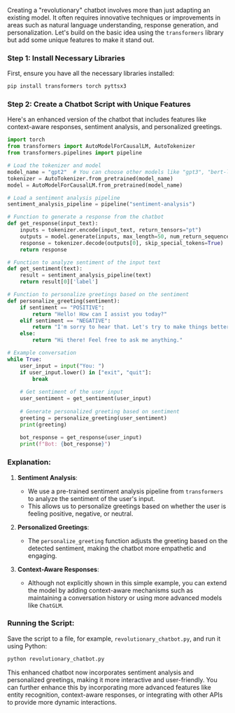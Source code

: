 Creating a "revolutionary" chatbot involves more than just adapting an existing model. It often requires innovative techniques or improvements in areas such as natural language understanding, response generation, and personalization. Let's build on the basic idea using the `transformers` library but add some unique features to make it stand out.

### Step 1: Install Necessary Libraries
First, ensure you have all the necessary libraries installed:

```bash
pip install transformers torch pyttsx3
```

### Step 2: Create a Chatbot Script with Unique Features

Here's an enhanced version of the chatbot that includes features like context-aware responses, sentiment analysis, and personalized greetings.

```python
import torch
from transformers import AutoModelForCausalLM, AutoTokenizer
from transformers.pipelines import pipeline

# Load the tokenizer and model
model_name = "gpt2"  # You can choose other models like "gpt3", "bert-large-cased", etc.
tokenizer = AutoTokenizer.from_pretrained(model_name)
model = AutoModelForCausalLM.from_pretrained(model_name)

# Load a sentiment analysis pipeline
sentiment_analysis_pipeline = pipeline("sentiment-analysis")

# Function to generate a response from the chatbot
def get_response(input_text):
    inputs = tokenizer.encode(input_text, return_tensors="pt")
    outputs = model.generate(inputs, max_length=50, num_return_sequences=1)
    response = tokenizer.decode(outputs[0], skip_special_tokens=True)
    return response

# Function to analyze sentiment of the input text
def get_sentiment(text):
    result = sentiment_analysis_pipeline(text)
    return result[0]['label']

# Function to personalize greetings based on the sentiment
def personalize_greeting(sentiment):
    if sentiment == "POSITIVE":
        return "Hello! How can I assist you today?"
    elif sentiment == "NEGATIVE":
        return "I'm sorry to hear that. Let's try to make things better!"
    else:
        return "Hi there! Feel free to ask me anything."

# Example conversation
while True:
    user_input = input("You: ")
    if user_input.lower() in ["exit", "quit"]:
        break
    
    # Get sentiment of the user input
    user_sentiment = get_sentiment(user_input)
    
    # Generate personalized greeting based on sentiment
    greeting = personalize_greeting(user_sentiment)
    print(greeting)
    
    bot_response = get_response(user_input)
    print(f"Bot: {bot_response}")
```

### Explanation:

1. **Sentiment Analysis**:
   - We use a pre-trained sentiment analysis pipeline from `transformers` to analyze the sentiment of the user's input.
   - This allows us to personalize greetings based on whether the user is feeling positive, negative, or neutral.

2. **Personalized Greetings**:
   - The `personalize_greeting` function adjusts the greeting based on the detected sentiment, making the chatbot more empathetic and engaging.

3. **Context-Aware Responses**:
   - Although not explicitly shown in this simple example, you can extend the model by adding context-aware mechanisms such as maintaining a conversation history or using more advanced models like `ChatGLM`.

### Running the Script:

Save the script to a file, for example, `revolutionary_chatbot.py`, and run it using Python:

```bash
python revolutionary_chatbot.py
```

This enhanced chatbot now incorporates sentiment analysis and personalized greetings, making it more interactive and user-friendly. You can further enhance this by incorporating more advanced features like entity recognition, context-aware responses, or integrating with other APIs to provide more dynamic interactions.